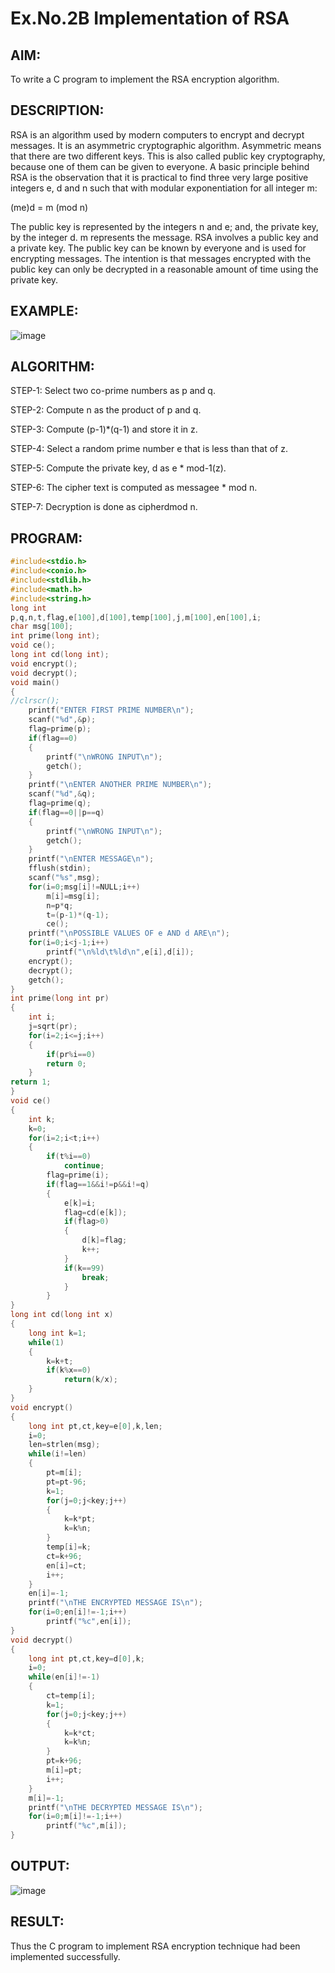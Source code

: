 # Ex.No.2B Implementation of RSA

## AIM:

To write a C program to implement the RSA encryption algorithm.

## DESCRIPTION:

  RSA is an algorithm used by modern computers to encrypt and decrypt messages. It is an asymmetric cryptographic algorithm. Asymmetric means that there are two different keys. This is also called public key cryptography, because one of them can be given to everyone. A basic principle behind RSA is the observation that it is practical to find three very large positive integers e, d and n such that with modular   exponentiation for   all integer m:

(me)d = m (mod n)

The public key is represented by the integers n and e; and, the private key, by the integer d. m represents the message. RSA involves a public key and a private key. The public key can be known by everyone and is used for encrypting messages. The intention is that messages encrypted with the public key can only be decrypted in a reasonable amount of time using the private key.

## EXAMPLE:

![image](https://github.com/kannan0071/lab-exercises/assets/119641638/e80b3494-ff16-4c1f-8389-63821e4d672d)


## ALGORITHM:

STEP-1: Select two co-prime numbers as p and q.

STEP-2: Compute n as the product of p and q.

STEP-3: Compute (p-1)*(q-1) and store it in z.

STEP-4: Select a random prime number e that is less than that of z.

STEP-5: Compute the private key, d as e * mod-1(z). 

STEP-6: The cipher text is computed as messagee * mod n. 

STEP-7: Decryption is done as cipherdmod n.

## PROGRAM:
```c
#include<stdio.h>
#include<conio.h>
#include<stdlib.h>
#include<math.h>
#include<string.h>
long int
p,q,n,t,flag,e[100],d[100],temp[100],j,m[100],en[100],i;
char msg[100];
int prime(long int);
void ce();
long int cd(long int);
void encrypt();
void decrypt();
void main()
{
//clrscr();
    printf("ENTER FIRST PRIME NUMBER\n");
    scanf("%d",&p);
    flag=prime(p);
    if(flag==0)
    {
        printf("\nWRONG INPUT\n");
        getch();
    }
    printf("\nENTER ANOTHER PRIME NUMBER\n");
    scanf("%d",&q);
    flag=prime(q);
    if(flag==0||p==q)
    {
        printf("\nWRONG INPUT\n");
        getch();
    }
    printf("\nENTER MESSAGE\n");
    fflush(stdin);
    scanf("%s",msg);
    for(i=0;msg[i]!=NULL;i++)
        m[i]=msg[i];
        n=p*q;
        t=(p-1)*(q-1);
        ce();
    printf("\nPOSSIBLE VALUES OF e AND d ARE\n");
    for(i=0;i<j-1;i++)
        printf("\n%ld\t%ld\n",e[i],d[i]);
    encrypt();
    decrypt();
    getch();
}
int prime(long int pr)
{
    int i;
    j=sqrt(pr);
    for(i=2;i<=j;i++)
    {
        if(pr%i==0)
        return 0;
    }
return 1;
}
void ce()
{
    int k;
    k=0;
    for(i=2;i<t;i++)
    {
        if(t%i==0)
            continue;
        flag=prime(i);
        if(flag==1&&i!=p&&i!=q)
        {
            e[k]=i;
            flag=cd(e[k]);
            if(flag>0)
            {
                d[k]=flag;
                k++;
            }
            if(k==99)
                break;
            }
        }
}
long int cd(long int x)
{
    long int k=1;
    while(1)
    {
        k=k+t;
        if(k%x==0)
            return(k/x);
    }
}
void encrypt()
{
    long int pt,ct,key=e[0],k,len;
    i=0;
    len=strlen(msg);
    while(i!=len)
    {
        pt=m[i];
        pt=pt-96;
        k=1;
        for(j=0;j<key;j++)
        {
            k=k*pt;
            k=k%n;
        }
        temp[i]=k;
        ct=k+96;
        en[i]=ct;
        i++;
    }
    en[i]=-1;
    printf("\nTHE ENCRYPTED MESSAGE IS\n");
    for(i=0;en[i]!=-1;i++)
        printf("%c",en[i]);
}
void decrypt()
{
    long int pt,ct,key=d[0],k;
    i=0;
    while(en[i]!=-1)
    {
        ct=temp[i];
        k=1;
        for(j=0;j<key;j++)
        {
            k=k*ct;
            k=k%n;
        }
        pt=k+96;
        m[i]=pt;
        i++;
    }
    m[i]=-1;
    printf("\nTHE DECRYPTED MESSAGE IS\n");
    for(i=0;m[i]!=-1;i++)
        printf("%c",m[i]);
}
```
## OUTPUT:

![image](https://github.com/kannan0071/lab-exercises/assets/119641638/1f5334a4-d8df-4451-b274-aff3c8f6436b)


## RESULT:

Thus the C program to implement RSA encryption technique had been implemented successfully.

